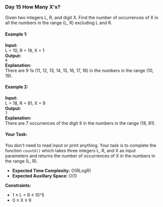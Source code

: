 ### Day 15 **How Many X's?**

Given two integers L, R, and digit X. Find the number of occurrences of X in all the numbers in the range (L, R) excluding L and R.

#### Example 1:

**Input:**  
L = 10, R = 19, X = 1  
**Output:**  
`9`  
**Explanation:**  
There are 9 1s (11, 12, 13, 14, 15, 16, 17, 18) in the numbers in the range (10, 19).

#### Example 2:

**Input:**  
L = 18, R = 81, X = 9  
**Output:**  
`7`  
**Explanation:**  
There are 7 occurrences of the digit 9 in the numbers in the range (18, 81).

#### Your Task:

You don't need to read input or print anything. Your task is to complete the function `countX()` which takes three integers L, R, and X as input parameters and returns the number of occurrences of X in the numbers in the range (L, R).

- **Expected Time Complexity:** O(RLogR)
- **Expected Auxillary Space:** O(1)

**Constraints:**  
- 1 ≤ L < R ≤ 10^5
- 0 ≤ X ≤ 9
